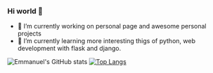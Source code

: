 ### Hi world 👋

<!--
**emmanuelurbina/emmanuelurbina** is a ✨ _special_ ✨ repository because its `README.md` (this file) appears on your GitHub profile.

Here are some ideas to get you started:

- 🔭 I’m currently working on ...
- 🌱 I’m currently learning ...
- 👯 I’m looking to collaborate on ...
- 🤔 I’m looking for help with ...
- 💬 Ask me about ...
- 📫 How to reach me: ...
- 😄 Pronouns: ...
- ⚡ Fun fact: ...
-->


- 🔭 I’m currently working on personal page and awesome personal projects
- 🌱 I’m currently learning more interesting thigs of python, web development with flask and django.


![Emmanuel's GitHub stats](https://github-readme-stats.vercel.app/api?username=emmanuelurbina&show_icons=true&theme=cobalt)
[![Top Langs](https://github-readme-stats.vercel.app/api/top-langs/?username=emmanuelurbina&langs_count=8)](https://github.com/anuraghazra/github-readme-stats)

